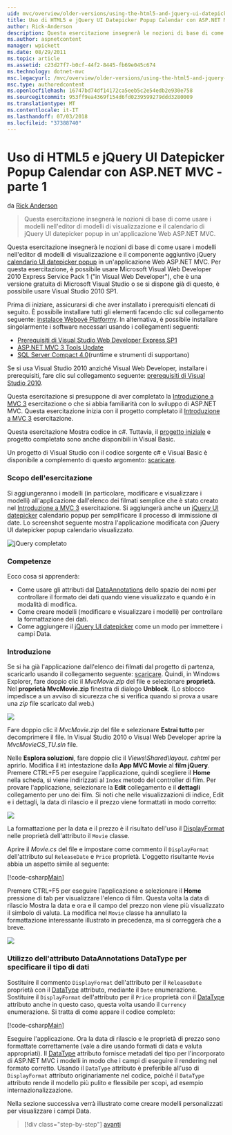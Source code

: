 ```yaml
---
uid: mvc/overview/older-versions/using-the-html5-and-jquery-ui-datepicker-popup-calendar-with-aspnet-mvc/using-the-html5-and-jquery-ui-datepicker-popup-calendar-with-aspnet-mvc-part-1
title: Uso di HTML5 e jQuery UI Datepicker Popup Calendar con ASP.NET MVC - parte 1 | Microsoft Docs
author: Rick-Anderson
description: Questa esercitazione insegnerà le nozioni di base di come usare i modelli nell'editor di modelli di visualizzazione e il calendario jQuery UI datepicker popup in MV un ASP.NET...
ms.author: aspnetcontent
manager: wpickett
ms.date: 08/29/2011
ms.topic: article
ms.assetid: c23d27f7-b0cf-44f2-8445-fb69e045c674
ms.technology: dotnet-mvc
msc.legacyurl: /mvc/overview/older-versions/using-the-html5-and-jquery-ui-datepicker-popup-calendar-with-aspnet-mvc/using-the-html5-and-jquery-ui-datepicker-popup-calendar-with-aspnet-mvc-part-1
msc.type: authoredcontent
ms.openlocfilehash: 16747bd74df14172ca5eeb5c2e54edb2e930e758
ms.sourcegitcommit: 953ff9ea4369f154d6fd0239599279ddd3280009
ms.translationtype: MT
ms.contentlocale: it-IT
ms.lasthandoff: 07/03/2018
ms.locfileid: "37388740"
---
```

<a name="using-the-html5-and-jquery-ui-datepicker-popup-calendar-with-aspnet-mvc---part-1"></a>Uso di HTML5 e jQuery UI Datepicker Popup Calendar con ASP.NET MVC - parte 1
====================
da [Rick Anderson](https://github.com/Rick-Anderson)

> Questa esercitazione insegnerà le nozioni di base di come usare i modelli nell'editor di modelli di visualizzazione e il calendario di jQuery UI datepicker popup in un'applicazione Web ASP.NET MVC.


Questa esercitazione insegnerà le nozioni di base di come usare i modelli nell'editor di modelli di visualizzazione e il componente aggiuntivo jQuery [calendario UI datepicker popup](http://plugins.jquery.com/project/datepicker) in un'applicazione Web ASP.NET MVC. Per questa esercitazione, è possibile usare Microsoft Visual Web Developer 2010 Express Service Pack 1 (&quot;in Visual Web Developer&quot;), che è una versione gratuita di Microsoft Visual Studio o se si dispone già di questo, è possibile usare Visual Studio 2010 SP1.

Prima di iniziare, assicurarsi di che aver installato i prerequisiti elencati di seguito. È possibile installare tutti gli elementi facendo clic sul collegamento seguente: [instalace Webové Platformy](https://www.microsoft.com/web/gallery/install.aspx?appid=VWD2010SP1Pack). In alternativa, è possibile installare singolarmente i software necessari usando i collegamenti seguenti:

- [Prerequisiti di Visual Studio Web Developer Express SP1](https://www.microsoft.com/web/gallery/install.aspx?appid=VWD2010SP1Pack)
- [ASP.NET MVC 3 Tools Update](https://www.microsoft.com/web/gallery/install.aspx?appsxml=&amp;appid=MVC3)
- [SQL Server Compact 4.0](https://www.microsoft.com/web/gallery/install.aspx?appid=SQLCE;SQLCEVSTools_4_0)(runtime e strumenti di supportano)

Se si usa Visual Studio 2010 anziché Visual Web Developer, installare i prerequisiti, fare clic sul collegamento seguente: [prerequisiti di Visual Studio 2010](https://www.microsoft.com/web/gallery/install.aspx?appsxml=&amp;appid=VS2010SP1Pack).

Questa esercitazione si presuppone di aver completato la [Introduzione a MVC 3](../getting-started-with-aspnet-mvc3/cs/intro-to-aspnet-mvc-3.md) esercitazione o che si abbia familiarità con lo sviluppo di ASP.NET MVC. Questa esercitazione inizia con il progetto completato il [Introduzione a MVC 3](../getting-started-with-aspnet-mvc3/cs/intro-to-aspnet-mvc-3.md) esercitazione.

Questa esercitazione Mostra codice in c#. Tuttavia, il [progetto iniziale](https://archive.msdn.microsoft.com/Project/Download/FileDownload.aspx?ProjectName=aspnetmvcsamples&amp;DownloadId=15800) e progetto completato sono anche disponibili in Visual Basic.

Un progetto di Visual Studio con il codice sorgente c# e Visual Basic è disponibile a complemento di questo argomento: [scaricare](https://archive.msdn.microsoft.com/Project/Download/FileDownload.aspx?ProjectName=aspnetmvcsamples&amp;DownloadId=15800).

### <a name="what-youll-build"></a>Scopo dell'esercitazione

Si aggiungeranno i modelli (in particolare, modificare e visualizzare i modelli) all'applicazione dall'elenco dei filmati semplice che è stato creato nel [Introduzione a MVC 3](../getting-started-with-aspnet-mvc3/cs/intro-to-aspnet-mvc-3.md) esercitazione. Si aggiungerà anche un [jQuery UI datepicker](http://jqueryui.com/demos/datepicker/) calendario popup per semplificare il processo di immissione di date. Lo screenshot seguente mostra l'applicazione modificata con jQuery UI datepicker popup calendario visualizzato.

![jQuery completato](using-the-html5-and-jquery-ui-datepicker-popup-calendar-with-aspnet-mvc-part-1/_static/image1.png)

### <a name="skills-youll-learn"></a>Competenze

Ecco cosa si apprenderà:

- Come usare gli attributi dal [DataAnnotations](https://msdn.microsoft.com/library/system.componentmodel.dataannotations.aspx) dello spazio dei nomi per controllare il formato dei dati quando viene visualizzato e quando è in modalità di modifica.
- Come creare modelli (modificare e visualizzare i modelli) per controllare la formattazione dei dati.
- Come aggiungere il [jQuery UI datepicker](http://jqueryui.com/demos/datepicker/) come un modo per immettere i campi Data.

### <a name="getting-started"></a>Introduzione

Se si ha già l'applicazione dall'elenco dei filmati dal progetto di partenza, scaricarlo usando il collegamento seguente: [scaricare](https://code.msdn.microsoft.com/Project/Download/FileDownload.aspx?https://archive.msdn.microsoft.com/Project/Download/FileDownload.aspx?ProjectName=aspnetmvcsamples&amp;DownloadId=15800). Quindi, in Windows Explorer, fare doppio clic il *MvcMovie.zip* del file e selezionare **proprietà**. Nel **proprietà MvcMovie.zip** finestra di dialogo **Unblock**. (Lo sblocco impedisce a un avviso di sicurezza che si verifica quando si prova a usare una *zip* file scaricato dal web.)

![](using-the-html5-and-jquery-ui-datepicker-popup-calendar-with-aspnet-mvc-part-1/_static/image2.png)

Fare doppio clic il *MvcMovie.zip* del file e selezionare **Estrai tutto** per decomprimere il file. In Visual Studio 2010 o Visual Web Developer aprire la *MvcMovieCS\_TU.sln* file.

Nelle **Esplora soluzioni**, fare doppio clic il *Views\Shared\\layout. cshtml* per aprirlo. Modifica il `H1` intestazione dalla **App MVC Movie** al **film jQuery**. Premere CTRL+F5 per eseguire l'applicazione, quindi scegliere il **Home** nella scheda, si viene indirizzati al `Index` metodo del controller di film. Per provare l'applicazione, selezionare la **Edit** collegamento e il **dettagli** collegamento per uno dei film. Si noti che nelle visualizzazioni di indice, Edit e i dettagli, la data di rilascio e il prezzo viene formattati in modo corretto:

![](using-the-html5-and-jquery-ui-datepicker-popup-calendar-with-aspnet-mvc-part-1/_static/image3.png)

La formattazione per la data e il prezzo è il risultato dell'uso il [DisplayFormat](https://msdn.microsoft.com/library/system.componentmodel.dataannotations.displayformatattribute.aspx) nelle proprietà dell'attributo il `Movie` classe.

Aprire il *Movie.cs* del file e impostare come commento il `DisplayFormat` dell'attributo sul `ReleaseDate` e `Price` proprietà. L'oggetto risultante `Movie` abbia un aspetto simile al seguente:

[!code-csharp[Main](using-the-html5-and-jquery-ui-datepicker-popup-calendar-with-aspnet-mvc-part-1/samples/sample1.cs)]

Premere CTRL+F5 per eseguire l'applicazione e selezionare il **Home** pressione di tab per visualizzare l'elenco di film. Questa volta la data di rilascio Mostra la data e ora e il campo del prezzo non viene più visualizzato il simbolo di valuta. La modifica nel `Movie` classe ha annullato la formattazione interessante illustrato in precedenza, ma si correggerà che a breve.

![](using-the-html5-and-jquery-ui-datepicker-popup-calendar-with-aspnet-mvc-part-1/_static/image4.png)

### <a name="using-the-dataannotations-datatype-attribute-to-specify-the-data-type"></a>Utilizzo dell'attributo DataAnnotations DataType per specificare il tipo di dati

Sostituire il commento `DisplayFormat` dell'attributo per il `ReleaseDate` proprietà con il [DataType](https://msdn.microsoft.com/library/system.componentmodel.dataannotations.datatype.aspx) attributo, mediante il `Date` enumerazione. Sostituire il `DisplayFormat` dell'attributo per il `Price` proprietà con il [DataType](https://msdn.microsoft.com/library/system.componentmodel.dataannotations.datatype.aspx) attributo anche in questo caso, questa volta usando il `Currency` enumerazione. Si tratta di come appare il codice completo:

[!code-csharp[Main](using-the-html5-and-jquery-ui-datepicker-popup-calendar-with-aspnet-mvc-part-1/samples/sample2.cs)]

Eseguire l'applicazione. Ora la data di rilascio e le proprietà di prezzo sono formattate correttamente (vale a dire usando formati di data e valuta appropriati). Il [DataType](https://msdn.microsoft.com/library/system.componentmodel.dataannotations.datatype.aspx) attributo fornisce metadati del tipo per l'incorporato di ASP.NET MVC i modelli in modo che i campi di eseguire il rendering nel formato corretto. Usando il `DataType` attributo è preferibile all'uso di `DisplayFormat` attributo originariamente nel codice, poiché il `DataType` attributo rende il modello più pulito e flessibile per scopi, ad esempio internazionalizzazione.

Nella sezione successiva verrà illustrato come creare modelli personalizzati per visualizzare i campi Data.

> [!div class="step-by-step"]
> [avanti](using-the-html5-and-jquery-ui-datepicker-popup-calendar-with-aspnet-mvc-part-2.md)
